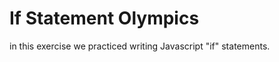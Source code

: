If Statement Olympics
====================

in this exercise we practiced writing Javascript "if" statements.
